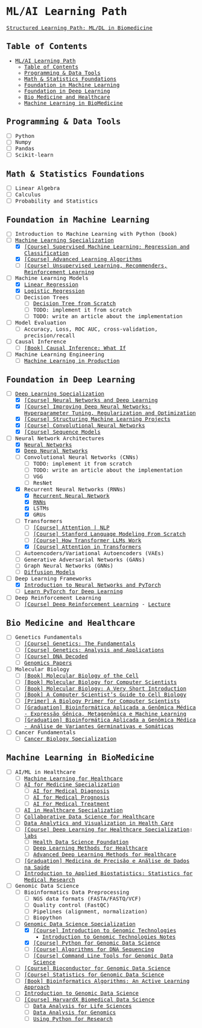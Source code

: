 <samp>

# ML/AI Learning Path

[Structured Learning Path: ML/DL in Biomedicine](https://chatgpt.com/c/6831e921-0168-800b-b284-0eafaff9c8f6)

## Table of Contents

- [ML/AI Learning Path](#mlai-learning-path)
  - [Table of Contents](#table-of-contents)
  - [Programming \& Data Tools](#programming--data-tools)
  - [Math \& Statistics Foundations](#math--statistics-foundations)
  - [Foundation in Machine Learning](#foundation-in-machine-learning)
  - [Foundation in Deep Learning](#foundation-in-deep-learning)
  - [Bio Medicine and Healthcare](#bio-medicine-and-healthcare)
  - [Machine Learning in BioMedicine](#machine-learning-in-biomedicine)

## Programming & Data Tools

- [ ] Python
- [ ] Numpy
- [ ] Pandas
- [ ] Scikit-learn

## Math & Statistics Foundations

- [ ] Linear Algebra
- [ ] Calculus
- [ ] Probability and Statistics

## Foundation in Machine Learning

- [ ] Introduction to Machine Learning with Python (book)
- [ ] [Machine Learning Specialization](https://www.deeplearning.ai/courses/machine-learning-specialization)
  - [X] [[Course] Supervised Machine Learning: Regression and Classification](https://www.coursera.org/learn/machine-learning)
  - [X] [[Course] Advanced Learning Algorithms](https://www.coursera.org/learn/advanced-learning-algorithms)
  - [ ] [[Course] Unsupervised Learning, Recommenders, Reinforcement Learning](https://www.coursera.org/learn/unsupervised-learning-recommenders-reinforcement-learning)
- [ ] Machine Learning Models
  - [x] [Linear Regression](https://www.iamtk.co/building-a-linear-regression-from-scratch-with-python-and-mathematics)
  - [x] [Logistic Regression](https://www.iamtk.co/building-a-logistic-regression-from-scratch-with-python-and-mathematics)
  - [ ] Decision Trees
    - [ ] [Decision Tree from Scratch](https://www.kaggle.com/code/fareselmenshawii/decision-tree-from-scratch)
    - [ ] TODO: implement it from scratch
    - [ ] TODO: write an article about the implementation
- [ ] Model Evaluation
  - [ ] Accuracy, Loss, ROC AUC, cross-validation, precision/recall
- [ ] Causal Inference
  - [ ] [[Book] Causal Inference: What If](https://static1.squarespace.com/static/675db8b0dd37046447128f5f/t/677676888e31cc50c2c33877/1735816881944/hernanrobins_WhatIf_2jan25.pdf)
- [ ] Machine Learning Engineering
  - [ ] [Machine Learning in Production](https://www.coursera.org/learn/introduction-to-machine-learning-in-production)

## Foundation in Deep Learning

- [ ] [Deep Learning Specialization](https://www.coursera.org/specializations/deep-learning)
  - [X] [[Course] Neural Networks and Deep Learning](https://www.coursera.org/learn/neural-networks-deep-learning)
  - [X] [[Course] Improving Deep Neural Networks: Hyperparameter Tuning, Regularization and Optimization](https://www.coursera.org/learn/deep-neural-network)
  - [X] [[Course] Structuring Machine Learning Projects](https://www.coursera.org/learn/machine-learning-projects)
  - [X] [[Course] Convolutional Neural Networks](https://www.coursera.org/learn/convolutional-neural-networks)
  - [X] [[Course] Sequence Models](https://www.coursera.org/learn/nlp-sequence-models)
- [ ] Neural Network Architectures
  - [X] [Neural Networks](https://www.iamtk.co/building-a-neural-network-from-scratch-with-mathematics-and-python)
  - [X] [Deep Neural Networks](https://www.iamtk.co/building-a-deep-neural-network-from-scratch)
  - [ ] Convolutional Neural Networks (CNNs)
    - [ ] TODO: implement it from scratch
    - [ ] TODO: write an article about the implementation
    - [ ] VGG
    - [ ] ResNet
  - [X] Recurrent Neural Networks (RNNs)
    - [X] [Recurrent Neural Network](https://www.iamtk.co/building-a-recurrent-neural-network-from-scratch-with-python-and-mathematics)
    - [X] [RNNs](projects/rnn/recurrent-neural-network-regression.ipynb)
    - [X] LSTMs
    - [X] GRUs
  - [ ] Transformers
    - [ ] [[Course] Attention | NLP](https://www.coursera.org/learn/attention-models-in-nlp)
    - [ ] [[Course] Stanford Language Modeling From Scratch](https://www.youtube.com/playlist?list=PLoROMvodv4rOY23Y0BoGoBGgQ1zmU_MT_)
    - [ ] [[Course] How Transformer LLMs Work](https://www.deeplearning.ai/short-courses/how-transformer-llms-work)
    - [X] [[Course] Attention in Transformers](https://learn.deeplearning.ai/courses/attention-in-transformers-concepts-and-code-in-pytorch)
  - [ ] Autoencoders/Variational Autoencoders (VAEs)
  - [ ] Generative Adversarial Networks (GANs)
  - [ ] Graph Neural Networks (GNNs)
  - [ ] [Diffusion Models](https://learn.deeplearning.ai/courses/diffusion-models)
- [ ] Deep Learning Frameworks
  - [X] [Introduction to Neural Networks and PyTorch](https://www.coursera.org/learn/deep-neural-networks-with-pytorch)
  - [ ] [Learn PyTorch for Deep Learning](https://www.learnpytorch.io)
- [ ] Deep Reinforcement Learning
  - [ ] [[Course] Deep Reinforcement Learning](https://www.youtube.com/playlist?list=PLkFD6_40KJIwTmSbCv9OVJB3YaO4sFwkX) - [Lecture](https://rll.berkeley.edu/deeprlcoursesp17)

## Bio Medicine and Healthcare

- [ ] Genetics Fundamentals
  - [ ] [[Course] Genetics: The Fundamentals](https://www.edx.org/learn/genetics/massachusetts-institute-of-technology-genetics-the-fundamentals)
  - [ ] [[Course] Genetics: Analysis and Applications](https://www.edx.org/learn/genetics/massachusetts-institute-of-technology-genetics-analysis-and-applications)
  - [ ] [[Course] DNA Decoded](https://www.coursera.org/learn/dna-decoded)
  - [ ] [Genomics Papers](https://github.com/jtleek/genomicspapers)
- [ ] Molecular Biology
  - [ ] [[Book] Molecular Biology of the Cell](https://www.amazon.com/Molecular-Biology-Cell-Bruce-Alberts-dp-0393884848/dp/0393884848)
  - [ ] [[Book] Molecular Biology for Computer Scientists](https://tandy.cs.illinois.edu/Hunter_MolecularBiology.pdf)
  - [ ] [[Book] Molecular Biology: A Very Short Introduction](https://academic.oup.com/book/670)
  - [ ] [[Book] A Computer Scientist’s Guide to Cell Biology](https://wwcohen.github.io/GuideToBiology-sampleChapter-release1.4.pdf)
  - [ ] [[Primer] A Biology Primer for Computer Scientists](https://web.stanford.edu/class/cs173/papers/bioprimer.pdf)
  - [ ] [[Graduation] Bioinformática Aplicada a Genômica Médica - Expressão Gênica, Metagenômica e Machine Learning](https://ensino.einstein.br/pos_bioinformatica_aplicada_genomica_med_eg_p5406/p)
  - [ ] [[Graduation] Bioinformática Aplicada a Genômica Médica - Análise de Variantes Germinativas e Somáticas](https://ensino.einstein.br/pos_bioinformatica_aplicada_genomica_med_av_p5405/p)
- [ ] Cancer Fundamentals
  - [ ] [Cancer Biology Specialization](https://www.coursera.org/specializations/cancer-biology)

## Machine Learning in BioMedicine

- [ ] AI/ML in Healthcare
  - [ ] [Machine Learning for Healthcare](https://ocw.mit.edu/courses/6-s897-machine-learning-for-healthcare-spring-2019)
  - [ ] [AI for Medicine Specialization](https://www.coursera.org/specializations/ai-for-medicine)
    - [ ] [AI for Medical Diagnosis](https://www.coursera.org/learn/ai-for-medical-diagnosis)
    - [ ] [AI for Medical Prognosis](https://www.coursera.org/learn/ai-for-medical-prognosis)
    - [ ] [AI For Medical Treatment](https://www.coursera.org/learn/ai-for-medical-treatment)
  - [ ] [AI in Healthcare Specialization](https://www.coursera.org/specializations/ai-healthcare)
  - [ ] [Collaborative Data Science for Healthcare](https://www.edx.org/learn/data-science/massachusetts-institute-of-technology-collaborative-data-science-for-healthcare)
  - [ ] [Data Analytics and Visualization in Health Care](https://www.edx.org/learn/data-analysis/rochester-institute-of-technology-data-analytics-and-visualization-in-health-care)
  - [ ] [[Course] Deep Learning for Healthcare Specialization](https://www.coursera.org/specializations/deep-learning-healthcare): [labs](https://github.com/siripragadashashank/UIUC_Deep_Learning_Healthcare_Specialization)
    - [ ] [Health Data Science Foundation](https://www.coursera.org/learn/health-data-science-foundation)
    - [ ] [Deep Learning Methods for Healthcare](https://www.coursera.org/learn/deep-learning-methods-healthcare)
    - [ ] [Advanced Deep Learning Methods for Healthcare](https://www.coursera.org/learn/advanced-deep-learning-methods-healthcare)
  - [ ] [[Graduation] Medicina de Precisão e Análise de Dados na Saúde](https://ensino.einstein.br/pos_medicina_precisao_analise_dados_saude_p14796/p)
  - [ ] [Introduction to Applied Biostatistics: Statistics for Medical Research](https://www.edx.org/learn/biostatistics/osaka-university-introduction-to-applied-biostatistics-statistics-for-medical-research)
- [ ] Genomic Data Science
  - [ ] Bioinformatics Data Preprocessing
    - [ ] NGS data formats (FASTA/FASTQ/VCF)
    - [ ] Quality control (FastQC)
    - [ ] Pipelines (alignment, normalization)
    - [ ] Biopython
  - [ ] [Genomic Data Science Specialization](https://www.coursera.org/specializations/genomic-data-science)
    - [X] [[Course] Introduction to Genomic Technologies](https://www.coursera.org/learn/introduction-genomics)
      - [Introduction to Genomic Technologies Notes](courses/genomic-data-science/introduction-genomics)
    - [X] [[Course] Python for Genomic Data Science](https://www.coursera.org/learn/python-genomics)
    - [ ] [[Course] Algorithms for DNA Sequencing](https://www.coursera.org/learn/dna-sequencing)
    - [ ] [[Course] Command Line Tools for Genomic Data Science](https://www.coursera.org/learn/genomic-tools)
  - [ ] [[Course] Bioconductor for Genomic Data Science](https://www.coursera.org/learn/bioconductor)
  - [ ] [[Course] Statistics for Genomic Data Science](https://www.coursera.org/learn/statistical-genomics)
  - [ ] [[Book] Bioinformatics Algorithms: An Active Learning Approach](https://www.bioinformaticsalgorithms.org)
  - [ ] [Introduction to Genomic Data Science](https://www.edx.org/learn/bioinformatics/the-university-of-california-san-diego-introduction-to-genomic-data-science)
  - [ ] [[Course] HarvardX Biomedical Data Science](https://rafalab.dfci.harvard.edu/pages/harvardx.html)
    - [ ] [Data Analysis for Life Sciences](https://www.edx.org/certificates/professional-certificate/harvardx-data-analysis-for-life-sciences)
    - [ ] [Data Analysis for Genomics](https://www.edx.org/certificates/professional-certificate/harvardx-data-analysis-for-genomics)
    - [ ] [Using Python for Research](https://www.edx.org/learn/python/harvard-university-using-python-for-research)

</samp>
